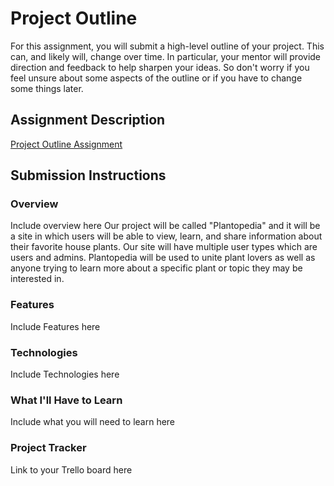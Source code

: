 # Project Outline
For this assignment, you will submit a high-level outline of your project. This can, and likely will, change over time. In particular, your mentor will provide direction and feedback to help sharpen your ideas. So don't worry if you feel unsure about some aspects of the outline or if you have to change some things later.

## Assignment Description
[Project Outline Assignment](https://education.launchcode.org/liftoff/modules/assignments/project-outline)

## Submission Instructions

### Overview
Include overview here
Our project will be called "Plantopedia" and it will be a site in which users will be able to view, learn, and share information about their favorite house plants. Our site will have multiple user types which are users and admins. Plantopedia will be used to unite plant lovers as well as anyone trying to learn more about a specific plant or topic they may be interested in.
### Features
Include Features here
### Technologies
Include Technologies here
### What I'll Have to Learn
Include what you will need to learn here
### Project Tracker
Link to your Trello board here
